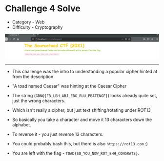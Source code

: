 # Challenge 4 Solve

 * Category - Web
 * Difficulty - Cryptography

![](challenge-4.png)

---

 * This challenge was the intro to understanding a popular cipher hinted at from the description
 * "A toad named Caesar" was hinting at the Caesar Cipher
 * The string (`GBNQ{FB_LBH_ABJ_EBG_RUU_PBATENGF}`) looks already quite set, just the wrong characters.
 * Which isn't really a cipher, but just text shifting/rotating under ROT13
 * So basically you take a character and move it 13 characters down the alphabet.
 * To reverse it - you just reverse 13 characters.
 * You could probably bash this, but there is also `https://rot13.com` :)

 * You are left with the flag - `TOAD{SO_YOU_NOW_ROT_EHH_CONGRATS}`.